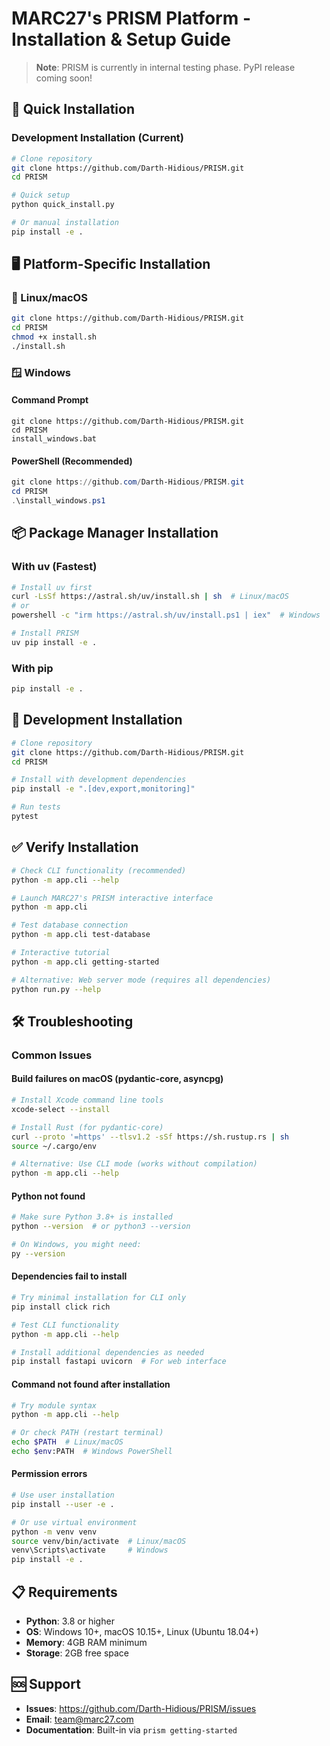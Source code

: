 # MARC27's PRISM Platform - Installation & Setup Guide

> **Note**: PRISM is currently in internal testing phase. PyPI release coming soon!

## 🚀 Quick Installation

### Development Installation (Current)

```bash
# Clone repository
git clone https://github.com/Darth-Hidious/PRISM.git
cd PRISM

# Quick setup
python quick_install.py

# Or manual installation
pip install -e .
```

## 🖥️ Platform-Specific Installation

### 🐧 Linux/macOS

```bash
git clone https://github.com/Darth-Hidious/PRISM.git
cd PRISM
chmod +x install.sh
./install.sh
```

### 🪟 Windows

#### Command Prompt

```batch
git clone https://github.com/Darth-Hidious/PRISM.git
cd PRISM
install_windows.bat
```

#### PowerShell (Recommended)

```powershell
git clone https://github.com/Darth-Hidious/PRISM.git
cd PRISM
.\install_windows.ps1
```

## 📦 Package Manager Installation

### With uv (Fastest)
```bash
# Install uv first
curl -LsSf https://astral.sh/uv/install.sh | sh  # Linux/macOS
# or
powershell -c "irm https://astral.sh/uv/install.ps1 | iex"  # Windows

# Install PRISM
uv pip install -e .
```

### With pip
```bash
pip install -e .
```

## 🔧 Development Installation

```bash
# Clone repository
git clone https://github.com/Darth-Hidious/PRISM.git
cd PRISM

# Install with development dependencies
pip install -e ".[dev,export,monitoring]"

# Run tests
pytest
```

## ✅ Verify Installation

```bash
# Check CLI functionality (recommended)
python -m app.cli --help

# Launch MARC27's PRISM interactive interface
python -m app.cli

# Test database connection
python -m app.cli test-database

# Interactive tutorial
python -m app.cli getting-started

# Alternative: Web server mode (requires all dependencies)
python run.py --help
```

## 🛠 Troubleshooting

### Common Issues

#### Build failures on macOS (pydantic-core, asyncpg)
```bash
# Install Xcode command line tools
xcode-select --install

# Install Rust (for pydantic-core)
curl --proto '=https' --tlsv1.2 -sSf https://sh.rustup.rs | sh
source ~/.cargo/env

# Alternative: Use CLI mode (works without compilation)
python -m app.cli --help
```

#### Python not found
```bash
# Make sure Python 3.8+ is installed
python --version  # or python3 --version

# On Windows, you might need:
py --version
```

#### Dependencies fail to install
```bash
# Try minimal installation for CLI only
pip install click rich

# Test CLI functionality
python -m app.cli --help

# Install additional dependencies as needed
pip install fastapi uvicorn  # For web interface
```

#### Command not found after installation
```bash
# Try module syntax
python -m app.cli --help

# Or check PATH (restart terminal)
echo $PATH  # Linux/macOS
echo $env:PATH  # Windows PowerShell
```

#### Permission errors
```bash
# Use user installation
pip install --user -e .

# Or use virtual environment
python -m venv venv
source venv/bin/activate  # Linux/macOS
venv\Scripts\activate     # Windows
pip install -e .
```

## 📋 Requirements

- **Python**: 3.8 or higher
- **OS**: Windows 10+, macOS 10.15+, Linux (Ubuntu 18.04+)
- **Memory**: 4GB RAM minimum
- **Storage**: 2GB free space

## 🆘 Support

- **Issues**: https://github.com/Darth-Hidious/PRISM/issues
- **Email**: team@marc27.com
- **Documentation**: Built-in via `prism getting-started`
